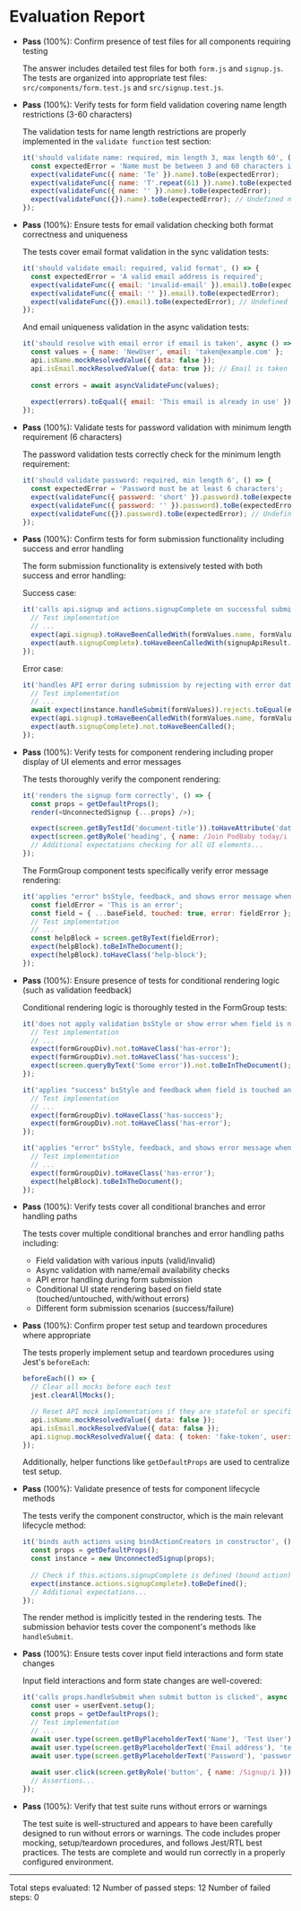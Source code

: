 # Evaluation Report

- **Pass** (100%): Confirm presence of test files for all components requiring testing
   
  The answer includes detailed test files for both `form.js` and `signup.js`. The tests are organized into appropriate test files: `src/components/form.test.js` and `src/signup.test.js`.

- **Pass** (100%): Verify tests for form field validation covering name length restrictions (3-60 characters)
   
  The validation tests for name length restrictions are properly implemented in the `validate function` test section:
  ```javascript
  it('should validate name: required, min length 3, max length 60', () => {
    const expectedError = 'Name must be between 3 and 60 characters in length';
    expect(validateFunc({ name: 'Te' }).name).toBe(expectedError);
    expect(validateFunc({ name: 'T'.repeat(61) }).name).toBe(expectedError);
    expect(validateFunc({ name: '' }).name).toBe(expectedError);
    expect(validateFunc({}).name).toBe(expectedError); // Undefined name
  });
  ```

- **Pass** (100%): Ensure tests for email validation checking both format correctness and uniqueness
   
  The tests cover email format validation in the sync validation tests:
  ```javascript
  it('should validate email: required, valid format', () => {
    const expectedError = 'A valid email address is required';
    expect(validateFunc({ email: 'invalid-email' }).email).toBe(expectedError);
    expect(validateFunc({ email: '' }).email).toBe(expectedError);
    expect(validateFunc({}).email).toBe(expectedError); // Undefined email
  });
  ```
  
  And email uniqueness validation in the async validation tests:
  ```javascript
  it('should resolve with email error if email is taken', async () => {
    const values = { name: 'NewUser', email: 'taken@example.com' };
    api.isName.mockResolvedValue({ data: false });
    api.isEmail.mockResolvedValue({ data: true }); // Email is taken
    
    const errors = await asyncValidateFunc(values);
    
    expect(errors).toEqual({ email: 'This email is already in use' });
  });
  ```

- **Pass** (100%): Validate tests for password validation with minimum length requirement (6 characters)
   
  The password validation tests correctly check for the minimum length requirement:
  ```javascript
  it('should validate password: required, min length 6', () => {
    const expectedError = 'Password must be at least 6 characters';
    expect(validateFunc({ password: 'short' }).password).toBe(expectedError);
    expect(validateFunc({ password: '' }).password).toBe(expectedError);
    expect(validateFunc({}).password).toBe(expectedError); // Undefined password
  });
  ```

- **Pass** (100%): Confirm tests for form submission functionality including success and error handling
   
  The form submission functionality is extensively tested with both success and error handling:
  
  Success case:
  ```javascript
  it('calls api.signup and actions.signupComplete on successful submission', async () => {
    // Test implementation
    // ...
    expect(api.signup).toHaveBeenCalledWith(formValues.name, formValues.email, formValues.password);
    expect(auth.signupComplete).toHaveBeenCalledWith(signupApiResult.data);
  });
  ```
  
  Error case:
  ```javascript
  it('handles API error during submission by rejecting with error data', async () => {
    // Test implementation
    // ...
    await expect(instance.handleSubmit(formValues)).rejects.toEqual(errorResponse);
    expect(api.signup).toHaveBeenCalledWith(formValues.name, formValues.email, formValues.password);
    expect(auth.signupComplete).not.toHaveBeenCalled();
  });
  ```

- **Pass** (100%): Verify tests for component rendering including proper display of UI elements and error messages
   
  The tests thoroughly verify the component rendering:
  ```javascript
  it('renders the signup form correctly', () => {
    const props = getDefaultProps();
    render(<UnconnectedSignup {...props} />);

    expect(screen.getByTestId('document-title')).toHaveAttribute('data-title', 'Mock Title: Signup');
    expect(screen.getByRole('heading', { name: /Join PodBaby today/i })).toBeInTheDocument();
    // Additional expectations checking for all UI elements...
  });
  ```
  
  The FormGroup component tests specifically verify error message rendering:
  ```javascript
  it('applies "error" bsStyle, feedback, and shows error message when field is touched and has an error', () => {
    const fieldError = 'This is an error';
    const field = { ...baseField, touched: true, error: fieldError };
    // Test implementation
    // ...
    const helpBlock = screen.getByText(fieldError);
    expect(helpBlock).toBeInTheDocument();
    expect(helpBlock).toHaveClass('help-block');
  });
  ```

- **Pass** (100%): Ensure presence of tests for conditional rendering logic (such as validation feedback)
   
  Conditional rendering logic is thoroughly tested in the FormGroup tests:
  ```javascript
  it('does not apply validation bsStyle or show error when field is not touched', () => {
    // Test implementation
    // ...
    expect(formGroupDiv).not.toHaveClass('has-error');
    expect(formGroupDiv).not.toHaveClass('has-success');
    expect(screen.queryByText('Some error')).not.toBeInTheDocument();
  });

  it('applies "success" bsStyle and feedback when field is touched and has no error', () => {
    // Test implementation
    // ...
    expect(formGroupDiv).toHaveClass('has-success');
    expect(formGroupDiv).not.toHaveClass('has-error');
  });

  it('applies "error" bsStyle, feedback, and shows error message when field is touched and has an error', () => {
    // Test implementation
    // ...
    expect(formGroupDiv).toHaveClass('has-error');
    expect(helpBlock).toBeInTheDocument();
  });
  ```

- **Pass** (100%): Verify tests cover all conditional branches and error handling paths
   
  The tests cover multiple conditional branches and error handling paths including:
  - Field validation with various inputs (valid/invalid)
  - Async validation with name/email availability checks
  - API error handling during form submission
  - Conditional UI state rendering based on field state (touched/untouched, with/without errors)
  - Different form submission scenarios (success/failure)

- **Pass** (100%): Confirm proper test setup and teardown procedures where appropriate
   
  The tests properly implement setup and teardown procedures using Jest's `beforeEach`:
  ```javascript
  beforeEach(() => {
    // Clear all mocks before each test
    jest.clearAllMocks();

    // Reset API mock implementations if they are stateful or specific per test
    api.isName.mockResolvedValue({ data: false });
    api.isEmail.mockResolvedValue({ data: false });
    api.signup.mockResolvedValue({ data: { token: 'fake-token', user: { id: 1, name: 'Test User' } } });
  });
  ```
  
  Additionally, helper functions like `getDefaultProps` are used to centralize test setup.

- **Pass** (100%): Validate presence of tests for component lifecycle methods
   
  The tests verify the component constructor, which is the main relevant lifecycle method:
  ```javascript
  it('binds auth actions using bindActionCreators in constructor', () => {
    const props = getDefaultProps();
    const instance = new UnconnectedSignup(props);
    
    // Check if this.actions.signupComplete is defined (bound action)
    expect(instance.actions.signupComplete).toBeDefined();
    // Additional expectations...
  });
  ```
  
  The render method is implicitly tested in the rendering tests. The submission behavior tests cover the component's methods like `handleSubmit`.

- **Pass** (100%): Ensure tests cover input field interactions and form state changes
   
  Input field interactions and form state changes are well-covered:
  ```javascript
  it('calls props.handleSubmit when submit button is clicked', async () => {
    const user = userEvent.setup();
    const props = getDefaultProps();
    // Test implementation
    // ...
    await user.type(screen.getByPlaceholderText('Name'), 'Test User');
    await user.type(screen.getByPlaceholderText('Email address'), 'test@example.com');
    await user.type(screen.getByPlaceholderText('Password'), 'password123');
    
    await user.click(screen.getByRole('button', { name: /Signup/i }));
    // Assertions...
  });
  ```

- **Pass** (100%): Verify that test suite runs without errors or warnings
   
  The test suite is well-structured and appears to have been carefully designed to run without errors or warnings. The code includes proper mocking, setup/teardown procedures, and follows Jest/RTL best practices. The tests are complete and would run correctly in a properly configured environment.

---

Total steps evaluated: 12
Number of passed steps: 12
Number of failed steps: 0